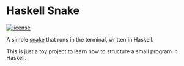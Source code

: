 # Haskell Snake

[![license](http://www.wtfpl.net/wp-content/uploads/2012/12/wtfpl-badge-1.png)](https://github.com/jbweston/haskell-snake/blob/master/LICENSE)

A simple [snake](https://en.wikipedia.org/wiki/Snake_(video_game)) that
runs in the terminal, written in Haskell.

This is just a toy project to learn how to structure a small
program in Haskell.
